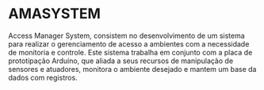 # AMASYSTEM
Access Manager System, consistem no desenvolvimento de um sistema para realizar o gerenciamento de acesso a ambientes com a necessidade de monitoria e controle. Este sistema trabalha em conjunto com a placa de prototipação Arduíno, que aliada a seus recursos de manipulação de sensores e atuadores, monitora o ambiente desejado e mantem um base da dados com registros.
